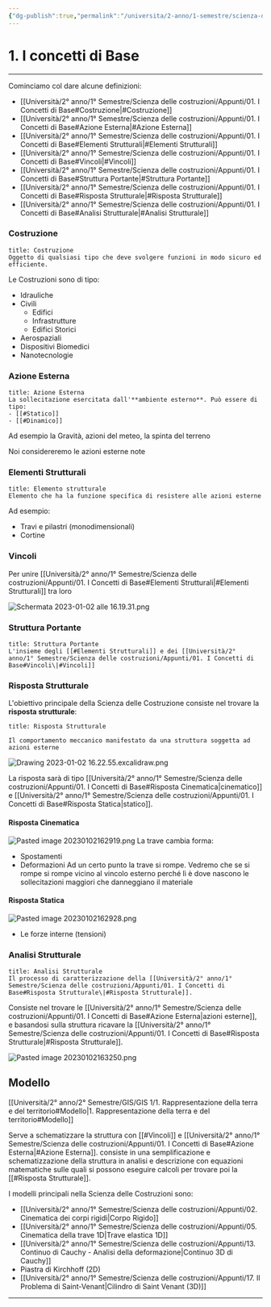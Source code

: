 ```yaml
---
{"dg-publish":true,"permalink":"/universita/2-anno/1-semestre/scienza-delle-costruzioni/appunti/01-i-concetti-di-base/"}
---
```



# 1. I concetti di Base
___

Cominciamo col dare alcune definizioni: 
- [[Università/2° anno/1° Semestre/Scienza delle costruzioni/Appunti/01. I Concetti di Base#Costruzione\|#Costruzione]]
- [[Università/2° anno/1° Semestre/Scienza delle costruzioni/Appunti/01. I Concetti di Base#Azione Esterna\|#Azione Esterna]]
- [[Università/2° anno/1° Semestre/Scienza delle costruzioni/Appunti/01. I Concetti di Base#Elementi Strutturali\|#Elementi Strutturali]]
- [[Università/2° anno/1° Semestre/Scienza delle costruzioni/Appunti/01. I Concetti di Base#Vincoli\|#Vincoli]]
- [[Università/2° anno/1° Semestre/Scienza delle costruzioni/Appunti/01. I Concetti di Base#Struttura Portante\|#Struttura Portante]]
- [[Università/2° anno/1° Semestre/Scienza delle costruzioni/Appunti/01. I Concetti di Base#Risposta Strutturale\|#Risposta Strutturale]]
- [[Università/2° anno/1° Semestre/Scienza delle costruzioni/Appunti/01. I Concetti di Base#Analisi Strutturale\|#Analisi Strutturale]]

### Costruzione
```ad-Definizione
title: Costruzione
Oggetto di qualsiasi tipo che deve svolgere funzioni in modo sicuro ed efficiente.
```
Le Costruzioni sono di tipo:
- Idrauliche
- Civili
	- Edifici
	- Infrastrutture
	- Edifici Storici
- Aerospaziali
- Dispositivi Biomedici
- Nanotecnologie

### Azione Esterna
```ad-Definizione
title: Azione Esterna
La sollecitazione esercitata dall'**ambiente esterno**. Può essere di tipo: 
- [[#Statico]]
- [[#Dinamico]]
```

Ad esempio la Gravità, azioni del meteo, la spinta del terreno

Noi considereremo le azioni esterne note

### Elementi Strutturali
```ad-Definizione
title: Elemento strutturale
Elemento che ha la funzione specifica di resistere alle azioni esterne
```

Ad esempio: 
- Travi e pilastri (monodimensionali)
- Cortine

### Vincoli
Per unire [[Università/2° anno/1° Semestre/Scienza delle costruzioni/Appunti/01. I Concetti di Base#Elementi Strutturali\|#Elementi Strutturali]] tra loro

![Schermata 2023-01-02 alle 16.19.31.png](/img/user/Universit%C3%A0/2%C2%B0%20anno/1%C2%B0%20Semestre/Scienza%20delle%20costruzioni/Appunti/allegati/Schermata%202023-01-02%20alle%2016.19.31.png)

### Struttura Portante
```ad-Definizione
title: Struttura Portante
L'insieme degli [[#Elementi Strutturali]] e dei [[Università/2° anno/1° Semestre/Scienza delle costruzioni/Appunti/01. I Concetti di Base#Vincoli\|#Vincoli]]

```


### Risposta Strutturale
L'obiettivo principale della Scienza delle Costruzione consiste nel trovare la **risposta strutturale**:
```ad-Definizione
title: Risposta Strutturale

Il comportamento meccanico manifestato da una struttura soggetta ad azioni esterne

```

![Drawing 2023-01-02 16.22.55.excalidraw.png](/img/user/Excalidraw/Drawing%202023-01-02%2016.22.55.excalidraw.png)

La risposta sarà di tipo [[Università/2° anno/1° Semestre/Scienza delle costruzioni/Appunti/01. I Concetti di Base#Risposta Cinematica\|cinematico]] e [[Università/2° anno/1° Semestre/Scienza delle costruzioni/Appunti/01. I Concetti di Base#Risposta Statica\|statico]].

#### Risposta Cinematica

![Pasted image 20230102162919.png](/img/user/Universit%C3%A0/2%C2%B0%20anno/1%C2%B0%20Semestre/Scienza%20delle%20costruzioni/Appunti/allegati/Pasted%20image%2020230102162919.png)
La trave cambia forma:
- Spostamenti
- Deformazioni
Ad un certo punto la trave si rompe. Vedremo che se si rompe si rompe vicino al vincolo esterno perché lì è dove nascono le sollecitazioni maggiori che danneggiano il materiale

#### Risposta Statica

![Pasted image 20230102162928.png](/img/user/Universit%C3%A0/2%C2%B0%20anno/1%C2%B0%20Semestre/Scienza%20delle%20costruzioni/Appunti/allegati/Pasted%20image%2020230102162928.png)
- Le forze interne (tensioni)


### Analisi Strutturale
```ad-Definizione
title: Analisi Strutturale
Il processo di caratterizzazione della [[Università/2° anno/1° Semestre/Scienza delle costruzioni/Appunti/01. I Concetti di Base#Risposta Strutturale\|#Risposta Strutturale]].

```

Consiste nel trovare le [[Università/2° anno/1° Semestre/Scienza delle costruzioni/Appunti/01. I Concetti di Base#Azione Esterna\|azioni esterne]], e basandosi sulla struttura ricavare la [[Università/2° anno/1° Semestre/Scienza delle costruzioni/Appunti/01. I Concetti di Base#Risposta Strutturale\|#Risposta Strutturale]].

![Pasted image 20230102163250.png](/img/user/Universit%C3%A0/2%C2%B0%20anno/1%C2%B0%20Semestre/Scienza%20delle%20costruzioni/Appunti/allegati/Pasted%20image%2020230102163250.png)
## Modello
[[Università/2° anno/2° Semestre/GIS/GIS 1/1. Rappresentazione della terra e del territorio#Modello\|1. Rappresentazione della terra e del territorio#Modello]]

Serve a schematizzare la struttura con [[#Vincoli]] e [[Università/2° anno/1° Semestre/Scienza delle costruzioni/Appunti/01. I Concetti di Base#Azione Esterna\|#Azione Esterna]]. consiste in una semplificazione e schematizzazione della struttura in analisi e descrizione con equazioni matematiche sulle quali si possono eseguire calcoli per trovare poi la [[#Risposta Strutturale]].

I modelli principali nella Scienza delle Costruzioni sono: 
- [[Università/2° anno/1° Semestre/Scienza delle costruzioni/Appunti/02. Cinematica dei corpi rigidi\|Corpo Rigido]]
- [[Università/2° anno/1° Semestre/Scienza delle costruzioni/Appunti/05. Cinematica della trave 1D\|Trave elastica 1D]]
- [[Università/2° anno/1° Semestre/Scienza delle costruzioni/Appunti/13. Continuo di Cauchy - Analisi della deformazione\|Continuo 3D di Cauchy]]
- Piastra di Kirchhoff (2D)
- [[Università/2° anno/1° Semestre/Scienza delle costruzioni/Appunti/17. Il Problema di Saint-Venant\|Cilindro di Saint Venant (3D)]]


___